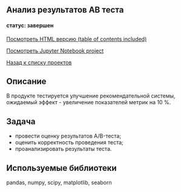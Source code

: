 ## Анализ результатов AB теста
#### статус: завершен

[Посмотреть HTML версию (table of contents included)](https://github.com/IvanVashkovets/html_pages/blob/main/ABtest_Task%201.html)

[Посмотреть Jupyter Notebook project](https://github.com/IvanVashkovets/Portfolio/blob/main/Анализ%20результатов%20AB%20теста/ABtest.ipynb)

[Назад к списку проектов](https://github.com/IvanVashkovets/Portfolio/tree/main)

## Описание
В продукте тестируется улучшение рекомендательной системы, ожидаемый эффект - увеличение показателей метрик на 10 %.

## Задача
- провести оценку результатов A/B-теста;
- оценить корректность проведения теста;
- проанализировать результаты теста.

## Используемые библиотеки
pandas, numpy, scipy, matplotlib, seaborn
